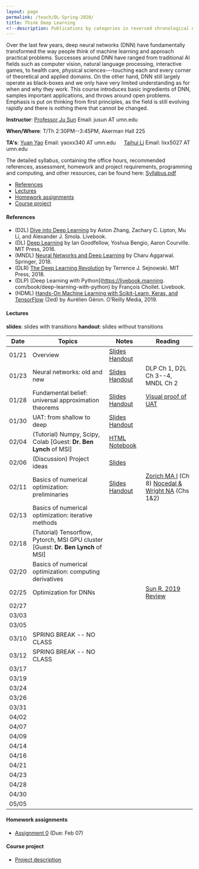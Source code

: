 ```yaml
---
layout: page
permalink: /teach/DL-Spring-2020/
title: Think Deep Learning
<!--description: Publications by categories in reversed chronological order. -->
---
```


Over the last few years, deep neural networks (DNN) have fundamentally transformed the way people think of machine learning and approach practical problems. Successes around DNN have ranged from traditional AI fields such as computer vision, natural language processing, interactive games, to health care, physical sciences---touching each and every corner of theoretical and applied domains. On the other hand, DNN still largely operate as black-boxes and we only have very limited understanding as for when and why they work. This course introduces basic ingredients of DNN, samples important applications, and throws around open problems. Emphasis is put on thinking from first principles, as the field is still evolving rapidly and there is nothing there that cannot be changed.

**Instructor**: [Professor Ju Sun](https://sunju.org/)  Email: jusun AT umn.edu

**When/Where**: T/Th 2:30PM--3:45PM, Akerman Hall 225

**TA's**: [Yuan Yao](https://myaccount.umn.edu/lookup?SET_INSTITUTION=&UID=yaoxx340)  Email: yaoxx340 AT umn.edu   &emsp;    [Taihui Li](https://myaccount.umn.edu/lookup?SET_INSTITUTION=&UID=lixx5027) Email: lixx5027 AT umn.edu

The detailed syllabus, containing the office hours, recommended references, assessment, homework and project requirements, programming and computing, and other resources, can be found here: [Syllabus.pdf](Syllabus.pdf)

<!-- **Target**: Graduate and advanced undergrad students. Registration is based on permission from the instructor. If you're interested, please email Prof. Sun (jusun AT umn.edu) and describe your academic standing, relevant course experience, and research experience if any. -->

<!-- **No Panic**: <span style="color:red"> The enrollment has reached the cap. </span> While we're maintaining a waiting list, and may decide to increase the cap later, there's no guarantee. We're likely to re-run the course in fall 2020 and to make the course regular in the near future, and so please consider next iterations if you're not in. -->

<!-- **Prerequisite**: Introduction to machine learning or equivalent. Maturity in linear algebra, calculus, and basic probability is assumed. Familiarity with Python (esp. numpy, scipy) is necessary to complete the homework assignments and final projects.   -->

- [References](#references)
- [Lectures](#lectures)
- [Homework assignments](#homework-assignments)
- [Course project](#course-project)

#### References
- (D2L)  [Dive into Deep Learning](https://d2l.ai/) by Aston Zhang, Zachary C. Lipton,  Mu Li, and Alexander J. Smola. Livebook.
- (DL)  [Deep Learning](https://www.deeplearningbook.org/) by Ian Goodfellow, Yoshua Bengio, Aaron Courville. MIT Press, 2016.
- (MNDL) [Neural Networks and Deep Learning](https://www.springer.com/gp/book/9783319944623) by Charu Aggarwal. Springer, 2018.
- (DLR) [The Deep Learning Revolution](https://mitpress.mit.edu/books/deep-learning-revolution) by Terrence J. Sejnowski. MIT Press, 2018.
- (DLP) [Deep Learning with Python](https://livebook.manning.
com/book/deep-learning-with-python) by François Chollet. Livebook.
- (HDML) [Hands-On Machine Learning with Scikit-Learn, Keras, and TensorFlow](https://www.oreilly.com/library/view/hands-on-machine-learning/9781492032632/) (2ed) by Aurélien Géron. O’Reilly Media, 2019.

#### Lectures
**slides**: slides with transitions
**handout**: slides without transitions  

| Date  | Topics                                                                            | Notes                                                                    | Reading                                                                                                                                                        |
|:-----:| --------------------------------------------------------------------------------- | ------------------------------------------------------------------------ | -------------------------------------------------------------------------------------------------------------------------------------------------------------- |
| 01/21 | Overview                                                                          | [Slides](lecture-01-21-slides.pdf)  [Handout](lecture-01-21-handout.pdf) |                                                                                                                                                                |
| 01/23 | Neural networks: old and new                                                      | [Slides](lecture-01-23-slides.pdf)  [Handout](lecture-01-23-handout.pdf) | DLP Ch 1, D2L Ch 3--4, MNDL Ch 2                                                                                                                               |
| 01/28 | Fundamental belief: universal approximation theorems                              | [Slides](lecture-01-28-slides.pdf)  [Handout](lecture-01-28-handout.pdf) | [Visual proof of UAT](http://neuralnetworksanddeeplearning.com/chap4.html)                                                                                     |
| 01/30 | UAT: from shallow to deep                                                         | [Slides](lecture-01-30-slides.pdf)  [Handout](lecture-01-30-handout.pdf) |                                                                                                                                                                |
| 02/04 | (Tutorial) Numpy, Scipy, Colab [Guest: **Dr. Ben Lynch** of MSI]                  | [HTML](ColabNumPySciPy.html)  [Notebook](ColabNumPySciPy.ipynb)          |                                                                                                                                                                |
| 02/06 | (Discussion) Project ideas                                                        | [Slides](lecture-02-06-slides.pdf)                                       |                                                                                                                                                                |
| 02/11 | Basics of numerical optimization: preliminaries                                   | [Slides](lecture-02-11-slides.pdf)  [Handout](lecture-02-11-handout.pdf) | [Zorich MA I](https://www.springer.com/gp/book/9783662487907) (Ch 8)       [Nocedal & Wright NA](https://www.springer.com/gp/book/9780387303031)  (Chs 1&2)|
| 02/13 | Basics of numerical optimization: iterative methods                               |                                                                          |                                                                                                                                                                |
| 02/18 | (Tutorial) Tensorflow, Pytorch, MSI GPU cluster [Guest: **Dr. Ben Lynch** of MSI] |                                                                          |                                                                                                                                                                |
| 02/20 | Basics of numerical optimization: computing derivatives                           |                                                                          |                                                                                                                                                                |
| 02/25 | Optimization for DNNs                                                             |                                                                          |                            [Sun R. 2019 Review](https://arxiv.org/abs/1912.08957)                                                                                                                                    |
| 02/27 |                                                                                   |                                                                          |                                                                                                                                                                |
| 03/03 |                                                                                   |                                                                          |                                                                                                                                                                |
| 03/05 |                                                                                   |                                                                          |                                                                                                                                                                |
| 03/10 | SPRING BREAK   -- NO CLASS                                                        |                                                                          |                                                                                                                                                                |
| 03/12 | SPRING BREAK  -- NO CLASS                                                         |                                                                          |                                                                                                                                                                |
| 03/17 |                                                                                   |                                                                          |                                                                                                                                                                |
| 03/19 |                                                                                   |                                                                          |                                                                                                                                                                |
| 03/24 |                                                                                   |                                                                          |                                                                                                                                                                |
| 03/26 |                                                                                   |                                                                          |                                                                                                                                                                |
| 03/31 |                                                                                   |                                                                          |                                                                                                                                                                |
| 04/02 |                                                                                   |                                                                          |                                                                                                                                                                |
| 04/07 |                                                                                   |                                                                          |                                                                                                                                                                |
| 04/09 |                                                                                   |                                                                          |                                                                                                                                                                |
| 04/14 |                                                                                   |                                                                          |                                                                                                                                                                |
| 04/16 |                                                                                   |                                                                          |                                                                                                                                                                |
| 04/21 |                                                                                   |                                                                          |                                                                                                                                                                |
| 04/23 |                                                                                   |                                                                          |                                                                                                                                                                |
| 04/28 |                                                                                   |                                                                          |                                                                                                                                                                |
| 04/30 |                                                                                   |                                                                          |                                                                                                                                                                |
| 05/05 |                                                                                   |                                                                          |                                                                                                                                                                |


#### Homework assignments
- [Assignment 0](HW0.pdf) (Due: Feb 07)


#### Course project
- [Project description](lecture-02-06-slides.pdf)

<!-- #### Tentative topics to cover: -->

<!-- - Course overview
- Neural networks: old and new
- Fundamental belief: universal approximation theorem
- Numerical optimization with math: optimization with gradient descent and beyond
- Numerical optimization without math: auto-differentiation and differential programming
- Working with images: convolutional neural networks
- Working with images: recognition, detection, segmentation
- To train or not? scattering transforms
- Working with sequences: recurrent neural networks
- Learning probability distributions: generative adversarial networks
- Learning representation without labels: dictionary learning and autoencoders
- Gaming time: deep reinforcement learning

<!-- #### Tentative discussion sessions: -->

<!-- - Python, Numpy, and Google Cloud/Colab
- Project ideas
- Tensorflow 2.0 and Pytorch
- Backpropagation and computational tricks
- Research ideas -->
